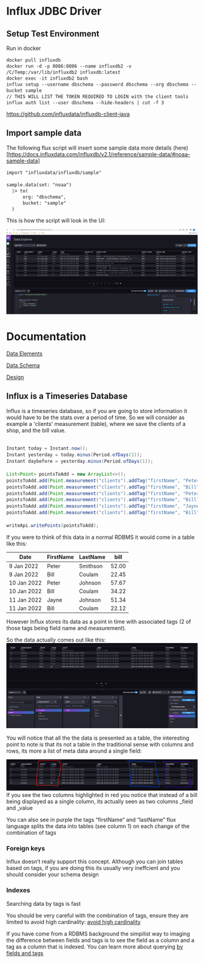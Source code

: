 # Influx JDBC Driver

## Setup Test Environment
Run in docker

```
docker pull influxdb
docker run -d -p 8086:8086 --name influxdb2 -v /C/Temp:/var/lib/influxdb2 influxdb:latest
docker exec -it influxdb2 bash
influx setup --username dbschema --password dbschema --org dbschema --bucket sample
// THIS WILL LIST THE TOKEN REQUIRED TO LOGIN with the client tools
influx auth list --user dbschema --hide-headers | cut -f 3
```

https://github.com/influxdata/influxdb-client-java


## Import sample data

The following flux script will insert some sample data more details (here)[https://docs.influxdata.com/influxdb/v2.1/reference/sample-data/#noaa-sample-data]

```
import "influxdata/influxdb/sample"

sample.data(set: "noaa")
  |> to(
      org: "dbschema",
      bucket: "sample"
  )
```

This is how the script will look in the UI:
  
![image](./resources/images/1.png)



# Documentation
[Data Elements](https://docs.influxdata.com/influxdb/v2.1/reference/key-concepts/data-elements/)

[Data Schema](https://docs.influxdata.com/influxdb/v2.1/reference/key-concepts/data-schema/)

[Design](https://docs.influxdata.com/influxdb/v2.1/reference/key-concepts/design-principles/)


## Influx is a Timeseries Database

Influx is a timeseries database, so if you are going to store information it would have to be the stats over a period of time. 
So we will consider as example a 'clients' measurement (table), where we save the clients of a shop, and the bill value.

```java

Instant today = Instant.now();
Instant yesterday = today.minus(Period.ofDays(1));
Instant daybefore = yesterday.minus(Period.ofDays(1));

List<Point> pointsToAdd = new ArrayList<>();
pointsToAdd.add(Point.measurement("clients").addTag("firstName", "Peter").addTag("lastName", "Smithson").addField("bill", 52.00).time(daybefore, WritePrecision.S));
pointsToAdd.add(Point.measurement("clients").addTag("firstName", "Bill").addTag("lastName", "Coulam").addField("bill", 22.45).time(daybefore, WritePrecision.S));
pointsToAdd.add(Point.measurement("clients").addTag("firstName", "Peter").addTag("lastName", "Johnson").addField("bill", 57.67).time(yesterday, WritePrecision.S));
pointsToAdd.add(Point.measurement("clients").addTag("firstName", "Bill").addTag("lastName", "Coulam").addField("bill", 34.22).time(yesterday, WritePrecision.S));
pointsToAdd.add(Point.measurement("clients").addTag("firstName", "Jayne").addTag("lastName", "Johnson").addField("bill", 51.34).time(today, WritePrecision.S));
pointsToAdd.add(Point.measurement("clients").addTag("firstName", "Bill").addTag("lastName", "Coulam").addField("bill", 22.12).time(today, WritePrecision.S));

writeApi.writePoints(pointsToAdd);
```

If you were to think of this data in a normal RDBMS it would come in a table like this:


| Date | FirstName | LastName | bill |
|---|---|---|---|
| 9 Jan 2022 | Peter | Smithson | 52.00 |
| 9 Jan 2022 | Bill | Coulam | 22.45 |
| 10 Jan 2022 | Peter | Johnson | 57.67 |
| 10 Jan 2022 | Bill | Coulam | 34.22 |
| 11 Jan 2022 | Jayne | Johnson | 51.34 |
| 11 Jan 2022 | Bill | Coulam | 22.12 |

However Influx stores its data as a point in time with associated tags (2 of those tags being field name and measurement). 
  
So the data actually comes out like this:
![image](./resources/images/2.png)

You will notice that all the the data is presented as a table, the interesting point to note is that its not a table in the traditional sense with columns and rows, its more a list of meta data around a single field: 

![image](./resources/images/3.png)
If you see the two columns highlighted in red you notice that instead of a bill being displayed as a single column, its actually seen as two columns _field and _value 

You can also see in purple the tags “firstName” and “lastName” flux language splits the data into tables (see column 1) on each change of the combination of tags

### Foreign keys

Influx doesn’t really support this concept. Although you can join tables based on tags, if you are doing this its usually very ineffcient and you should consider your schema design 


### Indexes

Searching data by tags is fast



You should be very careful with the combination of tags, ensure they are limited to avoid high cardinality:
[avoid high cardinality](https://docs.influxdata.com/influxdb/cloud/write-data/best-practices/resolve-high-cardinality/)

If you have come from a RDBMS background the simpilist way to imaging the difference between fields and tags is to see the field as a column and a tag as a column that is indexed. You can learn more about querying [by fields and tags](https://docs.influxdata.com/influxdb/cloud/query-data/flux/query-fields/#filter-by-fields-and-tags)
  
